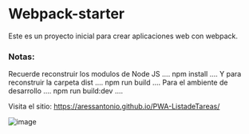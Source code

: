 # Webpack-starter
Este es un proyecto inicial para crear aplicaciones web con webpack.
### Notas:
Recuerde reconstruir los modulos de Node JS
....
npm install
....
Y para reconstruir la carpeta dist
....
npm run build
....
Para el ambiente de desarrollo
....
npm run build:dev
....

Visita el sitio: https://aressantonio.github.io/PWA-ListadeTareas/

![image](https://user-images.githubusercontent.com/99376135/206040847-d306462e-53e6-4679-b737-c459ea0fcc1c.png)
